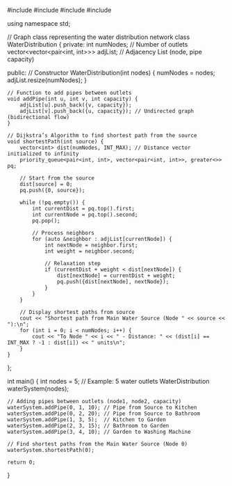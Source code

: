  #include <iostream>
#include <vector>
#include <queue>
#include <climits>

using namespace std;

// Graph class representing the water distribution network
class WaterDistribution {
private:
    int numNodes; // Number of outlets
    vector<vector<pair<int, int>>> adjList; // Adjacency List (node, pipe capacity)

public:
    // Constructor
    WaterDistribution(int nodes) {
        numNodes = nodes;
        adjList.resize(numNodes);
    }

    // Function to add pipes between outlets
    void addPipe(int u, int v, int capacity) {
        adjList[u].push_back({v, capacity});
        adjList[v].push_back({u, capacity}); // Undirected graph (bidirectional flow)
    }

    // Dijkstra’s Algorithm to find shortest path from the source
    void shortestPath(int source) {
        vector<int> dist(numNodes, INT_MAX); // Distance vector initialized to infinity
        priority_queue<pair<int, int>, vector<pair<int, int>>, greater<>> pq;

        // Start from the source
        dist[source] = 0;
        pq.push({0, source});

        while (!pq.empty()) {
            int currentDist = pq.top().first;
            int currentNode = pq.top().second;
            pq.pop();

            // Process neighbors
            for (auto &neighbor : adjList[currentNode]) {
                int nextNode = neighbor.first;
                int weight = neighbor.second;

                // Relaxation step
                if (currentDist + weight < dist[nextNode]) {
                    dist[nextNode] = currentDist + weight;
                    pq.push({dist[nextNode], nextNode});
                }
            }
        }

        // Display shortest paths from source
        cout << "Shortest path from Main Water Source (Node " << source << "):\n";
        for (int i = 0; i < numNodes; i++) {
            cout << "To Node " << i << " - Distance: " << (dist[i] == INT_MAX ? -1 : dist[i]) << " units\n";
        }
    }
};

int main() {
    int nodes = 5; // Example: 5 water outlets
    WaterDistribution waterSystem(nodes);

    // Adding pipes between outlets (node1, node2, capacity)
    waterSystem.addPipe(0, 1, 10); // Pipe from Source to Kitchen
    waterSystem.addPipe(0, 2, 20); // Pipe from Source to Bathroom
    waterSystem.addPipe(1, 3, 5);  // Kitchen to Garden
    waterSystem.addPipe(2, 3, 15); // Bathroom to Garden
    waterSystem.addPipe(3, 4, 10); // Garden to Washing Machine

    // Find shortest paths from the Main Water Source (Node 0)
    waterSystem.shortestPath(0);

    return 0;
}
